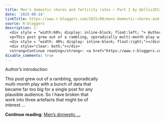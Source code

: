 ```yaml
---
title: Men’s domestic chores and fertility rates – Part I by @ellis2013nz
date: '2025-08-14'
linkTitle: https://www.r-bloggers.com/2025/08/mens-domestic-chores-and-fertility-rates-part-i-by-ellis2013nz/
source: R-bloggers
description: |-
  <div style = "width:60%; display: inline-block; float:left; "> Author’s introduction</p>
  <p>This post grew out of a rambling, sporadically multi-month play with a bunch of data that became far too big for a single post for any plausible audience. So I have broken that work into three artefacts that might be of interest ...</p></div>
  <div style = "width: 40%; display: inline-block; float:right;"></div>
  <div style="clear: both;"></div>
  <strong>Continue reading</strong>: <a href="https://www.r-bloggers.com/2025/08/mens-domestic-chores-and-fertility-rates-part-i-by-ellis2013nz/">Men’s domestic ...
disable_comments: true
---
```

<div style = "width:60%; display: inline-block; float:left; "> Author’s introduction</p>
<p>This post grew out of a rambling, sporadically multi-month play with a bunch of data that became far too big for a single post for any plausible audience. So I have broken that work into three artefacts that might be of interest ...</p></div>
<div style = "width: 40%; display: inline-block; float:right;"></div>
<div style="clear: both;"></div>
<strong>Continue reading</strong>: <a href="https://www.r-bloggers.com/2025/08/mens-domestic-chores-and-fertility-rates-part-i-by-ellis2013nz/">Men’s domestic ...